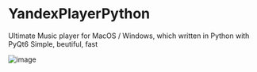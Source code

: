 # YandexPlayerPython
Ultimate Music player for MacOS / Windows, which written in Python with PyQt6
Simple, beutiful, fast

![image](https://user-images.githubusercontent.com/69029551/229908277-fb744dd2-f95f-4069-bbb8-d4347b76cc9f.png)
